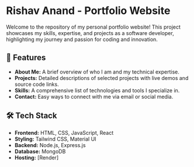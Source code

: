 # Rishav Anand - Portfolio Website

Welcome to the repository of my personal portfolio website! This project showcases my skills, expertise, and projects as a software developer, highlighting my journey and passion for coding and innovation.

## 🚀 Features

- **About Me:** A brief overview of who I am and my technical expertise.
- **Projects:** Detailed descriptions of selected projects with live demos and source code links.
- **Skills:** A comprehensive list of technologies and tools I specialize in.
- **Contact:** Easy ways to connect with me via email or social media.

## 🛠️ Tech Stack

- **Frontend:** HTML, CSS, JavaScript, React
- **Styling:** Tailwind CSS, Material UI
- **Backend:** Node.js, Express.js
- **Database:** MongoDB
- **Hosting:** [Render]
